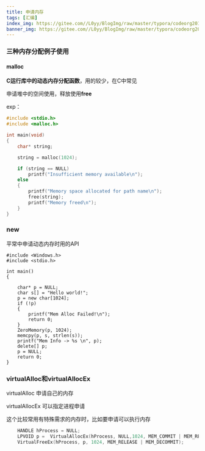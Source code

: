 ```yaml
---
title: 申请内存
tags: [汇编]
index_img: https://gitee.com//L0yy/BlogImg/raw/master/typora/codeorg2019_social.png
banner_img: https://gitee.com//L0yy/BlogImg/raw/master/typora/codeorg2019_social.png
---
```




### 三种内存分配例子使用

#### malloc

**C运行库中的动态内存分配函数**，用的较少，在C中常见

申请堆中的空间使用，释放使用**free**

exp：

```c
#include <stdio.h>
#include <malloc.h>

int main(void)
{
	char* string;

	string = malloc(1024);

	if (string == NULL)
		printf("Insufficient memory available\n");
	else
	{
		printf("Memory space allocated for path name\n");
		free(string);
		printf("Memory freed\n");
	}
}
```



### new



平常中申请动态内存时用的API



```
#include <Windows.h>
#include <stdio.h>

int main()
{

	char* p = NULL;
	char s[] = "Hello world!";
	p = new char[1024];
	if (!p)
	{
		printf("Mem Alloc Failed!\n");
		return 0;
	}
	ZeroMemory(p, 1024);
	memcpy(p, s, strlen(s));
	printf("Mem Info -> %s \n", p);
	delete[] p;
	p = NULL;
	return 0;
}
```



### virtualAlloc和virtualAllocEx

virtualAlloc 申请自己的内存

virtualAllocEx 可以指定进程申请

这个比较常用有特殊需求的内存时，比如要申请可以执行内存

```c++
	HANDLE hProcess = NULL;
	LPVOID p =  VirtualAllocEx(hProcess, NULL,1024, MEM_COMMIT | MEM_RESERVE, PAGE_EXECUTE_READWRITE);
	VirtualFreeEx(hProcess, p, 1024, MEM_RELEASE | MEM_DECOMMIT);

```











